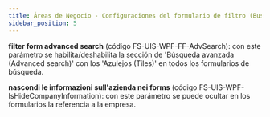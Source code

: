 ```yaml
---
title: Áreas de Negocio - Configuraciones del formulario de filtro (Business Areas - Filter form settings)
sidebar_position: 5
---
```


**filter form advanced search** (código FS-UIS-WPF-FF-AdvSearch): con este parámetro se habilita/deshabilita la sección de 'Búsqueda avanzada (Advanced search)' con los 'Azulejos (Tiles)' en todos los formularios de búsqueda.

**nascondi le informazioni sull'azienda nei forms** (código FS-UIS-WPF-IsHideCompanyInformation): con este parámetro se puede ocultar en los formularios la referencia a la empresa.